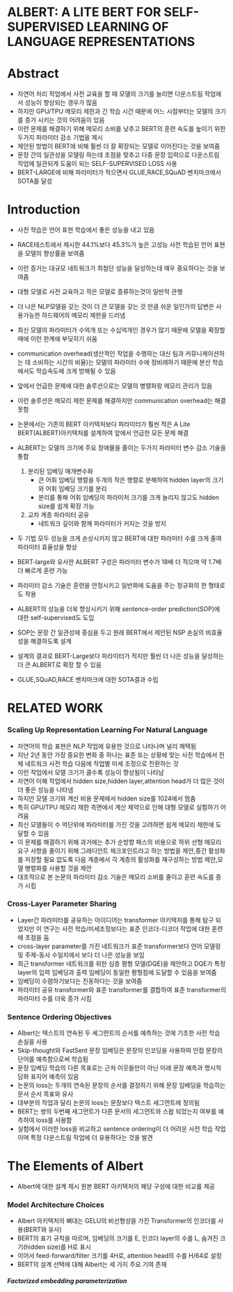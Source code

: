 # ALBERT: A LITE BERT FOR SELF-SUPERVISED LEARNING OF LANGUAGE REPRESENTATIONS

# Abstract
 - 자연어 처리 작업에서 사전 교육을 할 때 모델의 크기를 늘리면 다운스트림 작업에서 성능이 향상되는 경우가 많음
 - 하지만 GPU/TPU  메모리 제한과 긴 학습 시간 때문에 어느 시점부터는 모델의 크기를 증가 시키는 것의 어려움이 있음
 - 이런 문제를 해결하기 위해 메모리 소비를 낮추고 BERT의 훈련 속도를 높이기 위한 두가지 파라미터 감소 기법을 제시
 - 제안된 방법이 BERT에 비해 훨씬 더 잘 확장되는 모델로 이어진다는 것을 보여줌
 - 문장 간의 일관성을 모델링 하는데 초점을 맞추고 다중 문장 입력으로 다운스트림 작업에 일관되게 도움이 되는 SELF-SUPERVISED LOSS 사용
 - BERT-LARGE에 비해 파라미터가 적으면서 GLUE,RACE,SQuAD 벤치마크에서 SOTA를 달성

# Introduction
 - 사전 학습은 언어 표현 학습에서 좋은 성능을 내고 있음
 - RACE테스트에서 제시한 44.1%보다 45.3%가 높은 고성능 사전 학습된 언어 표현을 모델의 향상률을 보여줌 
 - 이런 증거는 대규모 네트워크가 최첨단 성능을 달성하는데 매우 중요하다는 것을 보여줌
 - 대형 모델로 사전 교육하고 작은 모델로 증류하는것이 일반적 관행
 - 더 나은 NLP모델을 갖는 것이 더 큰 모델을 갖는 것 만큼 쉬운 일인가의 답변은 사용가능한 하드웨어의 메모리 제한을 드러냄
 - 최신 모델의 파라미터가 수억개 또는 수십억개인 경우가 많기 때문에 모델을 확장할때에 이런 한계에 부딪히기 쉬움
 - communication overhead(생산적인 작업을 수행하는 대신 팀과 커뮤니케이션하는 데 소비하는 시간의 비율)는 모델의 파라미터 수에 정비례하기 때문에 분산 학습에서도 학습속도에 크게 방해될 수 있음
 - 앞에서 언급한 문제에 대한 솔루션으로는 모델의 병렬화랑 메모리 관리가 있음
 - 이런 솔루션은 메모리 제한 문제를 해결하지만 communication overhead는 해결 못함
 - 논문에서는 기존의 BERT 아키텍처보다 파라미터가 훨씬 적은 A Lite BERT(ALBERT)아키텍처를 설계하여 앞에서 언급한 모든 문제 해결
 - ALBERT는 모델의 크기에 주요 장애물을 줄이는 두가지 파라미터 변수 감소 기술을 통합
    1. 분리된 임베딩 매개변수화
       - 큰 어휘 임베딩 행렬을 두개의 작은 행렬로 분해하여 hidden layer의 크기와 어휘 임베딩 크기를 분리
       - 분리를 통해 어휘 임베딩의 파라미처 크기를 크게 늘리지 않고도 hidden size를 쉽게 확장 가능
    2. 교차 계층 파라미터 공유
       - 네트워크 깊이와 함께 파라미터가 커지는 것을 방지
 
 - 두 기법 모두 성능을 크게 손상시키지 않고 BERT에 대한 파라미터 수를 크게 줄여 파라미터 효율성을 향상
 - BERT-large와 유사한 ALBERT 구성은 파라미터 변수가 18배 더 적으며 약 1.7배 더 빠르게 훈련 가능
 - 파라미터 감소 기술은 훈련을 안정시키고 일반화에 도움을 주는 정규화의 한 형태로도 작용
 - ALBERT의 성능을 더욱 향상시키기 위해 sentence-order prediction(SOP)에 대한 self-supervised도 도입
 - SOP는 문장 간 일관성에 중심을 두고 원래 BERT에서 제안된 NSP 손실의 비효율성을 해결하도록 설계
 - 설계의 결과로 BERT-Large보다 파라미터가 적지만 훨씬 더 나은 성능을 달성하는 더 큰 ALBERT로 확장 할 수 있음
 - GLUE,SQuAD,RACE 벤치마크에 대한 SOTA결과 수립


# RELATED WORK

 <h3>Scaling Up Representation Learning For Natural Language</h3>
 
 - 자연어의 학습 표현은 NLP 작업에 유용한 것으로 나타나며 널리 채택됨
 - 지난 2년 동안 가장 중요한 변화 중 하나는 표준 또는 상황에 맞는 사전 학습에서 전체 네트워크 사전 학습 다음에 작업별 미세 조정으로 전환하는 것
 - 이런 작업에서 모델 크기가 클수록 성능이 향상됨이 나타남
 - 자연어 이해 작업에서 hidden size,hidden layer,attention head가 더 많은 것이 더 좋은 성능을 나타냄
 - 하지만 모델 크기와 계산 비용 문제에서 hidden size를 1024에서 멈춤
 - 특히 GPU/TPU 메모리 제한 측면에서 계산 제약으로 인해 대형 모델로 실험하기 어려움
 - 최신 모델들이 수 억단위에 파라미터를 가진 것을 고려하면 쉽게 메모리 제한에 도달할 수 있음
 - 이 문제를 해결하기 위해 과거에는 추가 순방향 패스의 비용으로 하위 선형 메모리 요구 사항을 줄이기 위해 그래디언트 체크포인트라고 하는 방법을 제안,중간 활성화를 저장할 필요 없도록 다음 계층에서 각 계층의 활성화를 재구성하는 방법 제안,모델 병렬화를 사용할 것을 제안
 - 대조적으로 본 논문의 파라미터 감소 기술은 메모리 소비를 줄이고 훈련 속도를 증가 시킴

 <h3>Cross-Layer Parameter Sharing</h3>
 
 - Layer간 파라미터를 공유하는 아이디어는 transformer 아키텍처를 통해 탐구 되었지만 이 연구는 사전 학습/미세조정보다는 표준 인코더-디코더 작업에 대한 훈련에 초점을 둠
 - cross-layer parameter를 가진 네트워크가 표준 transformer보다 언어 모델링 및 주제-동사 수일치에서 보다 더 나은 성능을 보임
 - 최근 transformer 네트워크를 위한 심층 평형 모델(DQE)을 제안하고 DQE가 특정 layer의 입력 임베딩과 출력 임베딩이 동일한 평형점에 도달할 수 있음을 보여줌
 - 임베딩이 수렴하기보다는 진동하다는 것을 보여줌
 - 파라미터 공유 transformer와 표준 transformer를 결합하여 표준 transformer의 파라미터 수를 더욱 증가 시킴

 <h3>Sentence Ordering Objectives</h3>
 
 - Albert는 텍스트의 연속된 두 세그먼트의 순서를 예측하는 것에 기초한 사전 학습 손실을 사용
 - Skip-thought와 FastSent 문장 임베딩은 문장의 인코딩을 사용하여 인접 문장의 단어를 예측함으로써 학습됨
 - 문장 임베딩 학습의 다른 목표로는 근처 이웃들만이 아닌 미래 문장 예측과 명시적 담화 표지어 예측이 있음
 - 논문의 loss는 두개의 연속된 문장의 순서를 결정하기 위해 문장 임베딩을 학습하는 문서 순서 목표와 유사
 - 대부분의 작업과 달리 논문의 loss는 문장보다 텍스트 세그먼트에 정의됨
 - BERT는 쌍의 두번째 세그먼트가 다른 문서의 세그먼트와 스왑 되었는지 여부를 예측하여 loss를 사용함
 - 실험에서 이러한 loss을 비교하고 sentence ordering이 더 어려운 사전 학습 작업이며 특정 다운스트림 작업에 더 유용하다는 것을 발견
 
# The Elements of Albert

 - Albert에 대한 설계 제시 원본 BERT 아키텍처의 해당 구성에 대한 비교를 제공

 <h3>Model Architecture Choices</h3>
  
  - Albert 아키텍처의 뼈대는 GELU의 비선형성을 가진 Transformer의 인코더를 사용(BERT와 유사)
  - BERT의 표기 규칙을 따르며, 임베딩의 크기를 E, 인코더 layer의 수를 L, 숨겨진 크기(hidden size)를 H로 표시
  - 이어서 feed-forward/filter 크기를 4H로, attention head의 수를 H/64로 설정
  - BERT의 설계 선택에 대해 Albert는 세 가지 주요 기여 존재

   <h5>Factorized embedding parameterization</h5>
 
 
